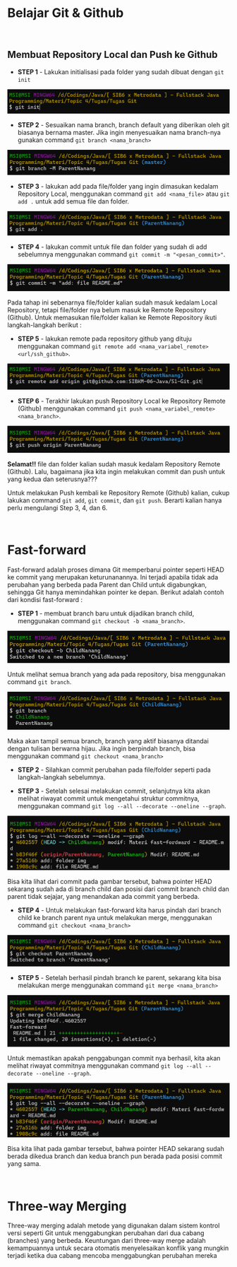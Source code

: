# Belajar Git & Github
<br>

## Membuat Repository Local dan Push ke Github
- **STEP 1** - Lakukan initialisasi pada folder yang sudah dibuat dengan `git init`

![Image Git Bash](https://github.com/SIBKM-06-Java/S1-Git/blob/ParentNanang/img/Screenshot%20(233).png?raw=true)

- **STEP 2** - Sesuaikan nama branch, branch default yang diberikan oleh git biasanya bernama master. Jika ingin menyesuaikan nama branch-nya gunakan command `git branch <nama_branch>` 

![Image Git Bash](https://github.com/SIBKM-06-Java/S1-Git/blob/ParentNanang/img/Screenshot%20(234).png?raw=true)

- **STEP 3** - lakukan add pada file/folder yang ingin dimasukan kedalam Repository Local, menggunakan command `git add <nama_file>` atau `git add .` untuk add semua file dan folder.

![Image Git Bash](https://github.com/SIBKM-06-Java/S1-Git/blob/ParentNanang/img/Screenshot%20(235).png?raw=true)

- **STEP 4** - lakukan commit untuk file dan folder yang sudah di add sebelumnya menggunakan command `git commit -m "<pesan_commit>"`.

![Image Git Bash](https://github.com/SIBKM-06-Java/S1-Git/blob/ParentNanang/img/Screenshot%20(236).png?raw=true)

Pada tahap ini sebenarnya file/folder kalian sudah masuk kedalam Local Repository, tetapi file/folder nya belum masuk ke Remote Repository (Github). Untuk memasukan file/folder kalian ke Remote Repository ikuti langkah-langkah berikut : 

- **STEP 5** - lakukan remote pada repository github yang dituju menggunakan command `git remote add <nama_variabel_remote> <url/ssh_github>`.

![Image Git Bash](https://github.com/SIBKM-06-Java/S1-Git/blob/ParentNanang/img/Screenshot%20(237).png?raw=true)

- **STEP 6** - Terakhir lakukan push Repository Local ke Repository Remote (Github) menggunakan command `git push <nama_variabel_remote> <nama_branch>`.

![Image Git Bash](https://github.com/SIBKM-06-Java/S1-Git/blob/ParentNanang/img/Screenshot%20(238).png?raw=true)

**Selamat!!** file dan folder kalian sudah masuk kedalam Repository Remote (Github). Lalu, bagaimana jika kita ingin melakukan commit dan push untuk yang kedua dan seterusnya???

Untuk melakukan Push kembali ke Repository Remote (Github) kalian, cukup lakukan command `git add`, `git commit`, dan `git push`. Berarti kalian hanya perlu mengulangi Step 3, 4, dan 6. 

<br>

# Fast-forward
Fast-forward adalah proses dimana Git memperbarui pointer seperti HEAD ke commit yang merupakan keturunanannya. Ini terjadi apabila tidak ada perubahan yang berbeda pada Parent dan Child untuk digabungkan, sehingga Git hanya memindahkan pointer ke depan. Berikut adalah contoh dari kondisi fast-forward : 

- **STEP 1** - membuat branch baru untuk dijadikan branch child, menggunakan command `git checkout -b <nama_branch>`.

![Image Git Bash](https://github.com/SIBKM-06-Java/S1-Git/blob/ParentNanang/img/Screenshot%20(239).png?raw=true)

Untuk melihat semua branch yang ada pada repository, bisa menggunakan command `git branch`.

![Image Git Bash](https://github.com/SIBKM-06-Java/S1-Git/blob/ParentNanang/img/Screenshot%20(240).png?raw=true)

Maka akan tampil semua branch, branch yang aktif biasanya ditandai dengan tulisan berwarna hijau. Jika ingin berpindah branch, bisa menggunakan command `git checkout <nama_branch>`

- **STEP 2** - Silahkan commit perubahan pada file/folder seperti pada langkah-langkah sebelumnya.

- **STEP 3** - Setelah selesai melakukan commit, selanjutnya kita akan melihat riwayat commit untuk mengetahui struktur commitnya, menggunakan command `git log --all --decorate --oneline --graph`.

![Image Git Bash](https://github.com/SIBKM-06-Java/S1-Git/blob/ParentNanang/img/Screenshot%20(241).png?raw=true)

Bisa kita lihat dari commit pada gambar tersebut, bahwa pointer HEAD sekarang sudah ada di branch child dan posisi dari commit branch child dan parent tidak sejajar, yang menandakan ada commit yang berbeda.

- **STEP 4** - Untuk melakukan fast-forward kita harus pindah dari branch child ke branch parent nya untuk melakukan merge, menggunakan command `git checkout <nama_branch>`

![Image Git Bash](https://github.com/SIBKM-06-Java/S1-Git/blob/ParentNanang/img/Screenshot%20(242a).png?raw=true)

- **STEP 5** - Setelah berhasil pindah branch ke parent, sekarang kita bisa melakukan merge menggunakan command `git merge <nama_branch>`

![Image Git Bash](https://github.com/SIBKM-06-Java/S1-Git/blob/ParentNanang/img/Screenshot%20(242).png?raw=true)

Untuk memastikan apakah penggabungan commit nya berhasil, kita akan melihat riwayat commitnya menggunakan command `git log --all --decorate --oneline --graph`.

![Image Git Bash](https://github.com/SIBKM-06-Java/S1-Git/blob/ParentNanang/img/Screenshot%20(243).png?raw=true)

Bisa kita lihat pada gambar tersebut, bahwa pointer HEAD sekarang sudah berada dikedua branch dan kedua branch pun berada pada posisi commit yang sama. 

<br>

# Three-way Merging
Three-way merging adalah metode yang digunakan dalam sistem kontrol versi seperti Git untuk menggabungkan perubahan dari dua cabang (branches) yang berbeda. Keuntungan dari three-way merge adalah kemampuannya untuk secara otomatis menyelesaikan konflik yang mungkin terjadi ketika dua cabang mencoba menggabungkan perubahan mereka